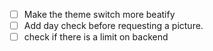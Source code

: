 - [ ] Make the theme switch more beatify
- [ ] Add day check before requesting a picture.
- [ ] check if there is a limit on backend